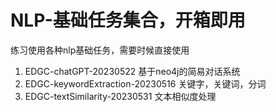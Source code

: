 # NLP-基础任务集合，开箱即用
练习使用各种nlp基础任务，需要时候直接使用

1. EDGC-chatGPT-20230522    基于neo4j的简易对话系统
2. EDGC-keywordExtraction-20230516  关键字，关键词，分词
3. EDGC-textSimilarity-20230531 文本相似度处理

